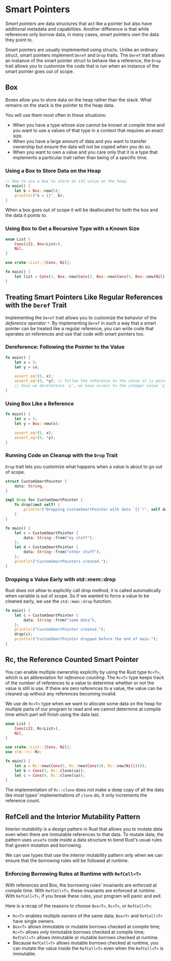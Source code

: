 # Smart Pointers

*Smart pointers* are data structures that act like a pointer but also have additional metadata and
capabilities. Another difference is that while references only borrow data, in many cases, smart
pointers *own* the data they point to.

Smart pointers are usually implemented using structs. Unlike an ordinary struct, smart pointers
implement `Deref` and `Drop` traits. The `Deref` trait allows an instance of the smart pointer
struct to behave like a reference, the `Drop` trait allows you to customize the code that is run
when an instance of the smart pointer goes out of scope.

## Box<T>

Boxes allow you to store data on the heap rather than the stack. What remains on the stack is the
pointer to the heap data.

You will use them most often in these situations:

- When you have a type whose size cannot be known at compile time and you want to use a values of
  that type in a context that requires an exact size.
- When you have a large amount of data and you want to transfer ownership but ensure the data will
  not be copied when you do so.
- When you want to own a value and you care only that it is a type that implements a particular
  trait rather than being of a specific time.

### Using a Box<T> to Store Data on the Heap

```rs
// How to use a box to store an i32 value on the heap.
fn main() {
    let b = Box::new(5);
    println!("b = {}", b);
}
```

When a box goes out of scope it will be deallocated for both the box and the data it points to.

### Using Box<T> to Get a Recursive Type with a Known Size

```rs
enum List {
    Cons(i32, Box<List>),
    Nil,
}

use crate::List::{Cons, Nil};

fn main() {
    let list = Cons(1, Box::new(Cons(2, Box::new(Cons(3, Box::new(Nil))))));
}
```

## Treating Smart Pointers Like Regular References with the `Deref` Trait

Implementing the `Deref` trait allows you to customize the behavior of the *deference operator* `*`.
By implementing `Deref` in such a way that a smart pointer can be treated like a regular reference,
you can write code that operates on references and use that code with smart pointers too.

### Dereference: Following the Pointer to the Value

```rs
fn main() {
    let x = 5;
    let y = &x;

    assert_eq!(5, x);
    assert_eq!(5, *y); // Follow the reference to the value it is pointing to
    // Once we dereference 'y', we have access to the integer value 'y' is pointing to 
}
```

### Using Box<T> Like a Reference

```rs
fn main() {
    let x = 5;
    let y = Box::new(x);

    assert_eq!(5, x);
    assert_eq!(5, *y);
}
```

### Running Code on Cleanup with the `Drop` Trait

`Drop` trait lets you customize what happens when a value is about to go out of scope.

```rs
struct CustomSmartPointer {
    data: String,
}

impl Drop for CustomSmartPointer {
    fn drop(&mut self) {
        println!("Dropping CustomSmartPointer with data `{}`!", self.data);
    }
}

fn main() {
    let c = CustomSmartPointer {
        data: String::from("my stuff"),
    };
    let d = CustomSmartPointer {
        data: String::from("other stuff"),
    };
    println!("CustomSmartPointers created.");
}
```

### Dropping a Value Early with std::mem::drop

Rust does not allow to explicitly call drop method, it is called automatically when variable is out
of scope. So if we wanted to force a value to be cleaned early, we use the `std::mem::drop`
function.

```rs
fn main() {
    let c = CustomSmartPointer {
        data: String::from("some data"),
    };
    println!("CustomSmartPointer created.");
    drop(c);
    println!("CustomSmartPointer dropped before the end of main.");
}
```

## Rc<T>, the Reference Counted Smart Pointer

You can enable multiple ownership explicitly by using the Rust type `Rc<T>`, which is an
abbreviation for *reference counting*. The `Rc<T>` type keeps track of the number of references to a
value to determine whether or not the value is still is use. If there are zero references to a
value, the value can be cleaned up without any references becoming invalid.

We use de `Rc<T>` type when we want to allocate some data on the heap for multiple parts of our
program to read and we cannot determine at compile time which part will finish using the data last.

```rs
enum List {
    Cons(i32, Rc<List>),
    Nil,
}

use crate::List::{Cons, Nil};
use std::rc::Rc;

fn main() {
    let a = Rc::new(Cons(5, Rc::new(Cons(10, Rc::new(Nil)))));
    let b = Cons(3, Rc::clone(&a));
    let c = Cons(4, Rc::clone(&a));
}
```

The implementation of `Rc::clone` does not make a deep copy of all the data like most types'
implementations of `clone` do, it only increments the reference count.

## RefCell<T> and the Interior Mutability Pattern

*Interior mutability* is a design pattern in Rust that allows you to mutate data even when there are
immutable references to that data. To mutate data, the pattern uses `unsafe` code inside a data
structure to bend Rust's usual rules that govern mutation and borrowing.

We can use types that use the interior mutability pattern only when we can ensure that the borrowing
rules will be followed at runtime.

### Enforcing Borrowing Rules at Runtime with `RefCell<T>`

With references and Box<T>, the borrowing rules' invariants are enforced at compile time. With
`RefCell<T>`, these invariants are enforced at *runtime*. With `RefCell<T>`, if you break these
rules, your program will panic and exit.


Here is a recap of the reasons to choose `Box<T>`, `Rc<T>`, or `RefCell<T>`:

- `Rc<T>` enables multiple owners of the same data; `Box<T>` and `RefCell<T>` have single owners.
- `Box<T>` allows immutable or mutable borrows checked at compile time; `Rc<T>` allows only immutable
borrows checked at compile time; `RefCell<T>` allows immutable or mutable borrows checked at runtime.
- Because `RefCell<T>` allows mutable borrows checked at runtime, you can mutate the value inside the
`RefCell<T>` even when the `RefCell<T>` is immutable.

